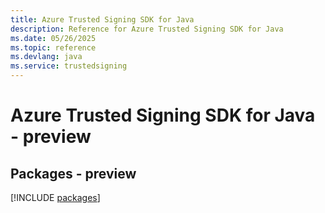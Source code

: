 ```yaml
---
title: Azure Trusted Signing SDK for Java
description: Reference for Azure Trusted Signing SDK for Java
ms.date: 05/26/2025
ms.topic: reference
ms.devlang: java
ms.service: trustedsigning
---
```

# Azure Trusted Signing SDK for Java - preview
## Packages - preview
[!INCLUDE [packages](trusted-signing-index.md)]